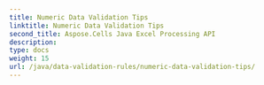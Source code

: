 ```yaml
---
title: Numeric Data Validation Tips
linktitle: Numeric Data Validation Tips
second_title: Aspose.Cells Java Excel Processing API
description: 
type: docs
weight: 15
url: /java/data-validation-rules/numeric-data-validation-tips/
---
```

